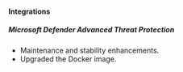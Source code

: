
#### Integrations
##### Microsoft Defender Advanced Threat Protection
- Maintenance and stability enhancements.
- Upgraded the Docker image.